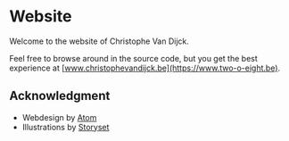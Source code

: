 # Website

Welcome to the website of Christophe Van Dijck. 

Feel free to browse around in the source code, but you get the best experience at [www.christophevandijck.be](https://www.two-o-eight.be).


## Acknowledgment
- Webdesign by [Atom](https://redpixelthemes.com/templates/atom/) 
- Illustrations by [Storyset](https://storyset.com/idea)

